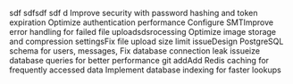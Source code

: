 sdf sdfsdf sdf d Improve security with password hashing and token expiration Optimize authentication performance Configure SMTImprove error handling for failed file uploadsdsrocessing Optimize image storage and compression settingsFix file upload size limit issueDesign PostgreSQL schema for users, messages, Fix database connection leak issueize database queries for better performance git addAdd Redis caching for frequently accessed data Implement database indexing for faster lookups